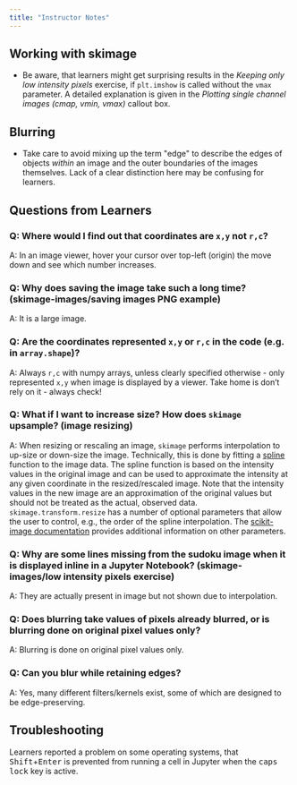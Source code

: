```yaml
---
title: "Instructor Notes"
---
```


## Working with skimage

* Be aware, that learners might get surprising results in the *Keeping only low intensity pixels* exercise, if `plt.imshow` is called without the `vmax` parameter.
  A detailed explanation is given in the *Plotting single channel images (cmap, vmin, vmax)* callout box.

## Blurring

* Take care to avoid mixing up the term "edge" to describe the edges of objects
  _within_ an image and the outer boundaries of the images themselves. Lack of a clear distinction here may be confusing for learners.

## Questions from Learners

### Q: Where would I find out that coordinates are `x,y` not `r,c`?
A: In an image viewer, hover your cursor over top-left (origin) the move down and see which number increases.

### Q: Why does saving the image take such a long time? (skimage-images/saving images PNG example)
A: It is a large image.

### Q: Are the coordinates represented `x,y` or `r,c` in the code (e.g. in `array.shape`)?
A: Always `r,c` with numpy arrays, unless clearly specified otherwise - only represented `x,y` when image is displayed by a viewer. 
Take home is don’t rely on it - always check!

### Q: What if I want to increase size? How does `skimage` upsample? (image resizing)
A: When resizing or rescaling an image, `skimage` performs interpolation to up-size or down-size the image. Technically, this is done by fitting a [spline](https://en.wikipedia.org/wiki/Spline_(mathematics)) function to the image data. The spline function is based on the intensity values in the original image and can be used to approximate the intensity at any given coordinate in the resized/rescaled image. Note that the intensity values in the new image are an approximation of the original values but should not be treated as the actual, observed data. `skimage.transform.resize` has a number of optional parameters that allow the user to control, e.g., the order of the spline interpolation. The [scikit-image documentation](https://scikit-image.org/docs/stable/api/skimage.transform.html#skimage.transform.resize) provides additional information on other parameters.

### Q: Why are some lines missing from the sudoku image when it is displayed inline in a Jupyter Notebook? (skimage-images/low intensity pixels exercise) 
A: They are actually present in image but not shown due to interpolation.

### Q: Does blurring take values of pixels already blurred, or is blurring done on original pixel values only?
A: Blurring is done on original pixel values only.

### Q: Can you blur while retaining edges?
A: Yes, many different filters/kernels exist, some of which are designed to be edge-preserving.

## Troubleshooting

Learners reported a problem on some operating systems, that <kbd>Shift</kbd>+<kbd>Enter</kbd> is prevented from running a cell in Jupyter when the <kbd>caps lock</kbd> key is active.
